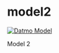# model2

[![Datmo Model](https://datmo.com/dimon0981/model2/badge.svg)](https://datmo.com/dimon0981/model2)


Model 2
